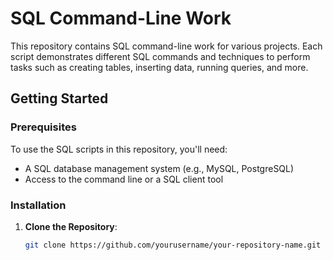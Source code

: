 # SQL Command-Line Work

This repository contains SQL command-line work for various projects. Each script demonstrates different SQL commands and techniques to perform tasks such as creating tables, inserting data, running queries, and more.

## Getting Started

### Prerequisites

To use the SQL scripts in this repository, you'll need:

- A SQL database management system (e.g., MySQL, PostgreSQL)
- Access to the command line or a SQL client tool

### Installation

1. **Clone the Repository**:
   ```sh
   git clone https://github.com/yourusername/your-repository-name.git
